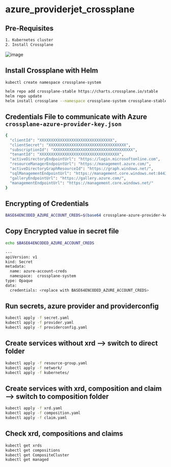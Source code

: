 # azure_providerjet_crossplane

## Pre-Requisites

```bash
1. Kubernetes cluster
2. Install Crossplane
```

![image](https://user-images.githubusercontent.com/58024415/176353036-c97287f3-6c18-4ae9-8159-791802af6b59.png)

## Install Crossplane with Helm

```bash
kubectl create namespace crossplane-system

helm repo add crossplane-stable https://charts.crossplane.io/stable
helm repo update
helm install crossplane --namespace crossplane-system crossplane-stable/crossplane
```

## Credentials File to communicate with Azure `crossplane-azure-provider-key.json`

```bash
{
  "clientId": "XXXXXXXXXXXXXXXXXXXXXXXXXXXXXXXX",
  "clientSecret": "XXXXXXXXXXXXXXXXXXXXXXXXXXXXXXXXXX",
  "subscriptionId": "XXXXXXXXXXXXXXXXXXXXXXXXXXXXXXXXXXX",
  "tenantId": "XXXXXXXXXXXXXXXXXXXXXXXXXXXXXXXXXXX",
  "activeDirectoryEndpointUrl": "https://login.microsoftonline.com",
  "resourceManagerEndpointUrl": "https://management.azure.com/",
  "activeDirectoryGraphResourceId": "https://graph.windows.net/",
  "sqlManagementEndpointUrl": "https://management.core.windows.net:8443/",
  "galleryEndpointUrl": "https://gallery.azure.com/",
  "managementEndpointUrl": "https://management.core.windows.net/"
}
```

## Encrypting of Credentials

```bash
BASE64ENCODED_AZURE_ACCOUNT_CREDS=$(base64 crossplane-azure-provider-key.json | tr -d "\n")
```

## Copy Encrypted value in secret file

```bash
echo $BASE64ENCODED_AZURE_ACCOUNT_CREDS

---
apiVersion: v1
kind: Secret
metadata:
  name: azure-account-creds
  namespace:  crossplane-system
type: Opaque
data:
  credentials: <replace with BASE64ENCODED_AZURE_ACCOUNT_CREDS>
```

## Run secrets, azure provider and providerconfig

```bash
kubectl apply -f secret.yaml
kubectl apply -f provider.yaml
kubectl apply -f providerconfig.yaml
```

## Create services without xrd --> switch to direct folder

```bash
kubectl apply -f resource-group.yaml
kubectl apply -f network/
kubectl apply -f kubernetes/
```

## Create services with xrd, composition and claim --> switch to composition folder

```bash
kubectl apply -f xrd.yaml
kubectl apply -f composition.yaml
kubectl apply -f claim.yaml
```

## Check xrd, compositions and claims

```bash
kubectl get xrds
kubectl get compositions
kubectl get CompositeCluster
kubectl get managed
```

